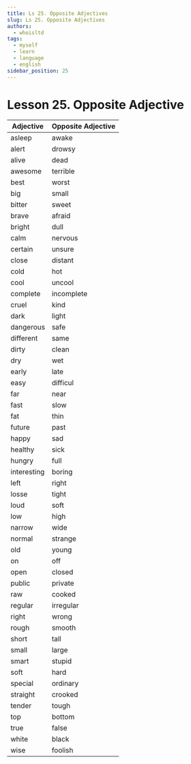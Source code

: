 ```yaml
---
title: Ls 25. Opposite Adjectives
slug: Ls 25. Opposite Adjectives
authors:
  - whoisltd
tags:
  - myself
  - learn
  - language
  - english
sidebar_position: 25
---
```


# Lesson 25. Opposite Adjective

| Adjective   | Opposite Adjective |
| ----------- | ------------------ |
| asleep      | awake              |
| alert       | drowsy             |
| alive       | dead               |
| awesome     | terrible           |
| best        | worst              |
| big         | small              |
| bitter      | sweet              |
| brave       | afraid             |
| bright      | dull               |
| calm        | nervous            |
| certain     | unsure             |
| close       | distant            |
| cold        | hot                |
| cool        | uncool             |
| complete    | incomplete         |
| cruel       | kind               |
| dark        | light              |
| dangerous   | safe               |
| different   | same               |
| dirty       | clean              |
| dry         | wet                |
| early       | late               |
| easy        | difficul           |
| far         | near               |
| fast        | slow               |
| fat         | thin               |
| future      | past               |
| happy       | sad                |
| healthy     | sick               |
| hungry      | full               |
| interesting | boring             |
| left        | right              |
| losse       | tight              |
| loud        | soft               |
| low         | high               |
| narrow      | wide               |
| normal      | strange            |
| old         | young              |
| on          | off                |
| open        | closed             |
| public      | private            |
| raw         | cooked             |
| regular     | irregular          |
| right       | wrong              |
| rough       | smooth             |
| short       | tall               |
| small       | large              |
| smart       | stupid             |
| soft        | hard               |
| special     | ordinary           |
| straight    | crooked            |
| tender      | tough              |
| top         | bottom             |
| true        | false              |
| white       | black              |
| wise        | foolish            |
